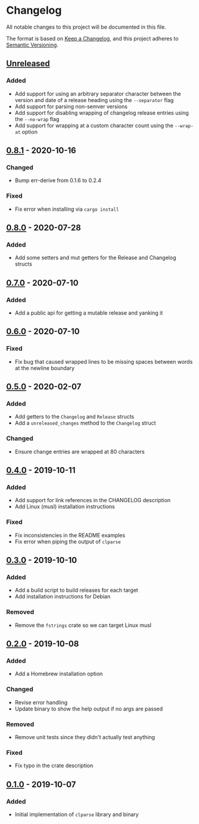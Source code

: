 # Changelog
All notable changes to this project will be documented in this file.

The format is based on [Keep a Changelog](https://keepachangelog.com/en/1.0.0/),
and this project adheres to [Semantic Versioning](https://semver.org/spec/v2.0.0.html).

## [Unreleased]
### Added
- Add support for using an arbitrary separator character between the version
  and date of a release heading using the `--separator` flag
- Add support for parsing non-semver versions
- Add support for disabling wrapping of changelog release entries using the
  `--no-wrap` flag
- Add support for wrapping at a custom character count using the `--wrap-at`
  option

## [0.8.1] - 2020-10-16
### Changed
- Bump err-derive from 0.1.6 to 0.2.4

### Fixed
- Fix error when installing via `cargo install`

## [0.8.0] - 2020-07-28
### Added
- Add some setters and mut getters for the Release and Changelog structs

## [0.7.0] - 2020-07-10
### Added
- Add a public api for getting a mutable release and yanking it

## [0.6.0] - 2020-07-10
### Fixed
- Fix bug that caused wrapped lines to be missing spaces between words at the
  newline boundary

## [0.5.0] - 2020-02-07
### Added
- Add getters to the `Changelog` and `Release` structs
- Add a `unreleased_changes` method to the `Changelog` struct

### Changed
- Ensure change entries are wrapped at 80 characters

## [0.4.0] - 2019-10-11
### Added
- Add support for link references in the CHANGELOG description
- Add Linux (musl) installation instructions

### Fixed
- Fix inconsistencies in the README examples
- Fix error when piping the output of `clparse`

## [0.3.0] - 2019-10-10
### Added
- Add a build script to build releases for each target
- Add installation instructions for Debian

### Removed
- Remove the `fstrings` crate so we can target Linux musl

## [0.2.0] - 2019-10-08
### Added
- Add a Homebrew installation option

### Changed
- Revise error handling
- Update binary to show the help output if no args are passed

### Removed
- Remove unit tests since they didn't actually test anything

### Fixed
- Fix typo in the crate description

## [0.1.0] - 2019-10-07
### Added
- Initial implementation of `clparse` library and binary

[Unreleased]: https://github.com/marcaddeo/clparse/compare/0.8.1...HEAD
[0.8.1]: https://github.com/marcaddeo/clparse/compare/0.8.0...0.8.1
[0.8.0]: https://github.com/marcaddeo/clparse/compare/0.7.0...0.8.0
[0.7.0]: https://github.com/marcaddeo/clparse/compare/0.6.0...0.7.0
[0.6.0]: https://github.com/marcaddeo/clparse/compare/0.5.0...0.6.0
[0.5.0]: https://github.com/marcaddeo/clparse/compare/0.4.0...0.5.0
[0.4.0]: https://github.com/marcaddeo/clparse/compare/0.3.0...0.4.0
[0.3.0]: https://github.com/marcaddeo/clparse/compare/0.2.0...0.3.0
[0.2.0]: https://github.com/marcaddeo/clparse/compare/0.1.0...0.2.0
[0.1.0]: https://github.com/marcadde/clparse/releases/tag/0.1.0
